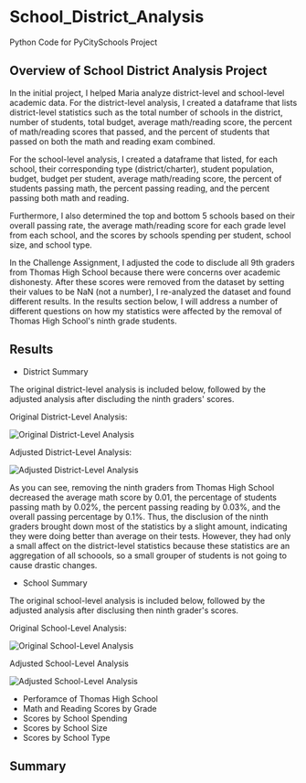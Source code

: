 # School_District_Analysis
Python Code for PyCitySchools Project
## Overview of School District Analysis Project
In the initial project, I helped Maria analyze district-level and school-level academic data. For the district-level analysis, I created a dataframe that lists district-level statistics such as the total number of schools in the district, number of students, total budget, average math/reading score, the percent of math/reading scores that passed, and the percent of students that passed on both the math and reading exam combined.

For the school-level analysis, I created a dataframe that listed, for each school, their corresponding type (district/charter), student population, budget, budget per student, average math/reading score, the percent of students passing math, the percent passing reading, and the percent passing both math and reading. 

Furthermore, I also determined the top and bottom 5 schools based on their overall passing rate, the average math/reading score for each grade level from each school, and the scores by schools spending per student, school size, and school type. 

In the Challenge Assignment, I adjusted the code to disclude all 9th graders from Thomas High School because there were concerns over academic dishonesty. After these scores were removed from the dataset by setting their values to be NaN (not a number), I re-analyzed the dataset and found different results. In the results section below, I will address a number of different questions on how my statistics were affected by the removal of Thomas High School's ninth grade students.

## Results
- District Summary

The original district-level analysis is included below, followed by the adjusted analysis after discluding the ninth graders' scores.

Original District-Level Analysis:

![Original District-Level Analysis](https://github.com/SethBoswell/School_District_Analysis/blob/main/Resources/original_district_analysis.png)

Adjusted District-Level Analysis:

![Adjusted District-Level Analysis](https://github.com/SethBoswell/School_District_Analysis/blob/main/Resources/adjusted_district_analysis.png)

As you can see, removing the ninth graders from Thomas High School decreased the average math score by 0.01, the percentage of students passing math by 0.02%, the percent passing reading by 0.03%, and the overall passing percentage by 0.1%. Thus, the disclusion of the ninth graders brought down most of the statistics by a slight amount, indicating they were doing better than average on their tests. However, they had only a small affect on the district-level statistics because these statistics are an aggregation of all schoools, so a small grouper of students is not going to cause drastic changes. 

- School Summary

The original school-level analysis is included below, followed by the adjusted analysis after disclusing then ninth grader's scores.

Original School-Level Analysis:

![Original School-Level Analysis](https://github.com/SethBoswell/School_District_Analysis/blob/main/Resources/original_school_analysis_2.png)

Adjusted School-Level Analysis

![Adjusted School-Level Analysis](https://github.com/SethBoswell/School_District_Analysis/blob/main/Resources/adjusted_school_level_analysis.png)


- Perforamce of Thomas High School
- Math and Reading Scores by Grade
- Scores by School Spending
- Scores by School Size
- Scores by School Type
## Summary 
